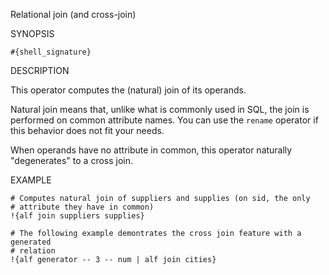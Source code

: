 
Relational join (and cross-join)

SYNOPSIS

    #{shell_signature}

DESCRIPTION

This operator computes the (natural) join of its operands. 

Natural join means that, unlike what is commonly used in SQL, the join is 
performed on common attribute names. You can use the `rename` operator if this 
behavior does not fit your needs.

When operands have no attribute in common, this operator naturally "degenerates" 
to a cross join.

EXAMPLE

    # Computes natural join of suppliers and supplies (on sid, the only 
    # attribute they have in common)
    !{alf join suppliers supplies}

    # The following example demontrates the cross join feature with a generated 
    # relation
    !{alf generator -- 3 -- num | alf join cities}
